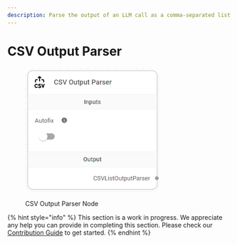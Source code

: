 ```yaml
---
description: Parse the output of an LLM call as a comma-separated list of values.
---
```


# CSV Output Parser

<figure><img src="/assets/image (115).png" alt="" width="304"><figcaption><p>CSV Output Parser Node</p></figcaption></figure>

{% hint style="info" %}
This section is a work in progress. We appreciate any help you can provide in completing this section. Please check our [Contribution Guide](broken-reference) to get started.
{% endhint %}
